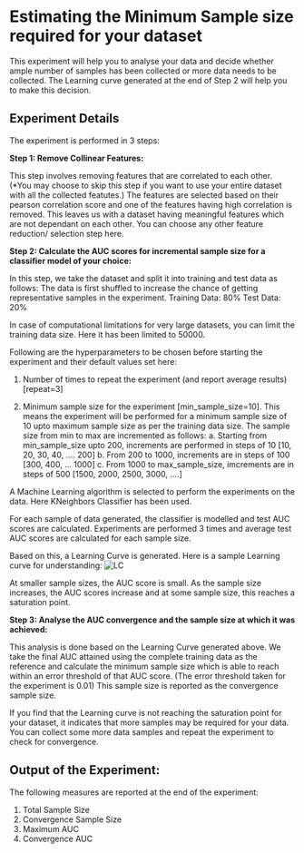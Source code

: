 # Estimating the Minimum Sample size required for your dataset

This experiment will help you to analyse your data and decide whether ample number of samples has been collected or more data needs to be collected. The Learning curve generated at the end of Step 2 will help you to make this decision.

## Experiment Details

The experiment is performed in 3 steps:

**Step 1: Remove Collinear Features:**

This step involves removing features that are correlated to each other. (*You may choose to skip this step if you want to use your entire dataset with all the collected featutes.) The features are selected based on their pearson correlation score and one of the features having high correlation is removed. This leaves us with a dataset having meaningful features which are not dependant on each other. You can choose any other feature reduction/ selection step here.

**Step 2: Calculate the AUC scores for incremental sample size for a classifier model of your choice:**

In this step, we take the dataset and split it into training and test data as follows:
The data is first shuffled to increase the chance of getting representative samples in the experiment.
Training Data: 80%
Test Data: 20%

In case of computational limitations for very large datasets, you can limit the training data size. Here it has been limited to 50000.

Following are the hyperparameters to be chosen before starting the experiment and their default values set here:
1. Number of times to repeat the experiment (and report average results) [repeat=3]

2. Minimum sample size for the experiment [min_sample_size=10]. This means the experiment will be performed for a minimum sample size of 10 upto maximum sample size as per the training data size. The sample size from min to max are incremented as follows:
    a. Starting from min_sample_size upto 200, increments are performed in steps of 10 [10, 20, 30, 40, .... 200]
    b. From 200 to 1000, increments are in steps of 100 [300, 400, ... 1000]
    c. From 1000 to max_sample_size, imcrements are in steps of 500 [1500, 2000, 2500, 3000, ....]

A Machine Learning algorithm is selected to perform the experiments on the data. Here KNeighbors Classifier has been used.

For each sample of data generated, the classifier is modelled and test AUC scores are calculated.
Experiments are performed 3 times and average test AUC scores are calculated for each sample size.

Based on this, a Learning Curve is generated. Here is a sample Learning curve for understanding:
![LC](https://github.com/user-attachments/assets/3a7fd7f4-2fc7-45f9-96fa-52bca019bda5)

At smaller sample sizes, the AUC score is small. As the sample size increases, the AUC scores increase and at some sample size, this reaches a saturation point. 

**Step 3: Analyse the AUC convergence and the sample size at which it was achieved:**

This analysis is done based on the Learning Curve generated above.
We take the final AUC attained using the complete training data as the reference and calculate the minimum sample size which is able to reach within an error threshold of that AUC score.
(The error threshold taken for the experiment is 0.01)
This sample size is reported as the convergence sample size.

If you find that the Learning curve is not reaching the saturation point for your dataset, it indicates that more samples may be required for your data. You can collect some more data samples and repeat the experiment to check for convergence.

## Output of the Experiment:

The following measures are reported at the end of the experiment:
1. Total Sample Size
2. Convergence Sample Size
3. Maximum AUC
4. Convergence AUC
